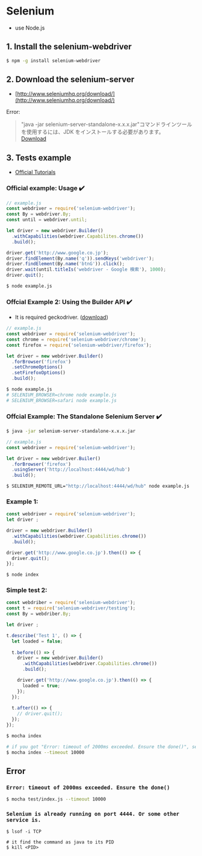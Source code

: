 # Selenium

- use Node.js

## 1. Install the selenium-webdriver
```sh
$ npm -g install selenium-webdriver
```

## 2. Download the selenium-server
- [http://www.seleniumhq.org/download/](http://www.seleniumhq.org/download/)

Error:
> "java -jar selenium-server-standalone-x.x.x.jar"コマンドラインツールを使用するには、JDK をインストールする必要があります。  
> [Download](http://www.oracle.com/technetwork/java/javase/downloads/jdk8-downloads-2133151.html)

## 3. Tests example
- [Official Tutorials](http://seleniumhq.github.io/selenium/docs/api/javascript/)

### Official example: Usage :heavy_check_mark:
```js
// example.js
const webdriver = require('selenium-webdriver');
const By = webdriver.By;
const until = webdriver.until;

let driver = new webdriver.Builder()
  .withCapabilities(webdriver.Capabilites.chrome())
  .build();

driver.get('http://www.google.co.jp');
driver.findElement(By.name('q')).sendKeys('webdriver'); 
driver.findElement(By.name('btnG')).click();
driver.wait(until.titleIs('webdriver - Google 検索'), 1000); 
driver.quit();
```

```sh
$ node example.js
```

### Offcial Example 2: Using the Builder API :heavy_check_mark:
- It is required geckodriver. ([download](https://github.com/mozilla/geckodriver/releases/))

```js
// example.js
const webdriver = require('selenium-webdriver');
const chrome = require('selenium-webdriver/chrome');
const firefox = require('selenium-webdriver/firefox');

let driver = new webdriver.Builder()
  .forBrowser('firefox')
  .setChromeOptions()
  .setFirefoxOptions()
  .build();
```

```sh
$ node example.js
# SELENIUM_BROWSER=chrome node example.js
# SELENIUM_BROWSER=safari node example.js
```

### Offcial Example: The Standalone Selenium Server :heavy_check_mark:
```sh
$ java -jar selenium-server-standalone-x.x.x.jar
```

```js
// example.js
const webdriver = require('selenium-webdriver');

let driver = new webdriver.Builer()
  .forBrowser('firefox')
  .usingServer('http://localhost:4444/wd/hub')
  .build();
```

```sh
$ SELENIUM_REMOTE_URL="http://localhost:4444/wd/hub" node example.js
```



### Example 1:
```js
const webdriver = require('selenium-webdriver');
let driver ;

driver = new webdriver.Builder()
  .withCapabilities(webdriver.Capabilities.chrome())
  .build();

driver.get('http://www.google.co.jp').then(() => {
  driver.quit();
});
```

```sh
$ node index
```

### Simple test 2:
```js
const webdriber = require('selenium-webdriver');
const t = require('selenium-webdriver/testing');
const By = webdriber.By;

let driver ;

t.describe('Test 1', () => {
  let loaded = false;
  
  t.before(() => {
    driver = new webdriver.Builder()
      .withCapabilities(webdriver.Capabilities.chrome())
      .build();

    driver.get('http://www.google.co.jp').then(() => {
      loaded = true;
    });
  });
  
  t.after(() => {
    // driver.quit();
  });
});
```

```sh
$ mocha index

# if you got "Error: timeout of 2000ms exceeded. Ensure the done()", set the timeout time.
$ mocha index --timeout 10000
```

## Error
### `Error: timeout of 2000ms exceeded. Ensure the done()`
```sh
$ mocha test/index.js --timeout 10000
```

### `Selenium is already running on port 4444. Or some other service is.`
```
$ lsof -i TCP

# it find the command as java to its PID
$ kill <PID>
```
